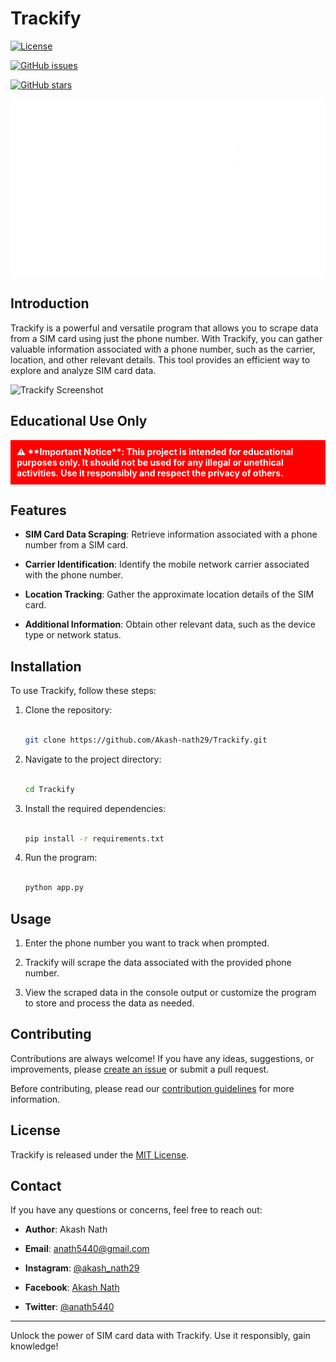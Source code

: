 # Trackify

[![License](https://img.shields.io/github/license/Akash-nath29/Trackify)](https://github.com/Akash-nath29/Trackify/blob/main/LICENSE)

[![GitHub issues](https://img.shields.io/github/issues/Akash-nath29/Trackify)](https://github.com/Akash-nath29/Trackify/issues)

[![GitHub stars](https://img.shields.io/github/stars/Akash-nath29/Trackify)](https://github.com/Akash-nath29/Trackify/stargazers)

![Trackify Logo](https://github.com/Akash-nath29/Trackify/blob/main/logo.png)

<h2>Introduction</h2>

Trackify is a powerful and versatile program that allows you to scrape data from a SIM card using just the phone number. With Trackify, you can gather valuable information associated with a phone number, such as the carrier, location, and other relevant details. This tool provides an efficient way to explore and analyze SIM card data.

![Trackify Screenshot](https://github.com/Akash-nath29/Trackify/blob/main/screenshot.png)

## Educational Use Only

<div style="background-color: #ff0000; color: white; padding: 10px; font-weight: bold;">⚠️ **Important Notice**: This project is intended for educational purposes only. It should not be used for any illegal or unethical activities. Use it responsibly and respect the privacy of others.</div>

## Features

- **SIM Card Data Scraping**: Retrieve information associated with a phone number from a SIM card.

- **Carrier Identification**: Identify the mobile network carrier associated with the phone number.

- **Location Tracking**: Gather the approximate location details of the SIM card.

- **Additional Information**: Obtain other relevant data, such as the device type or network status.

## Installation

To use Trackify, follow these steps:

1. Clone the repository:

   ```bash

   git clone https://github.com/Akash-nath29/Trackify.git

   ```

2. Navigate to the project directory:

   ```bash

   cd Trackify

   ```

3. Install the required dependencies:

   ```bash

   pip install -r requirements.txt

   ```

4. Run the program:

   ```bash

   python app.py

   ```

## Usage

1. Enter the phone number you want to track when prompted.

2. Trackify will scrape the data associated with the provided phone number.

3. View the scraped data in the console output or customize the program to store and process the data as needed.

## Contributing

Contributions are always welcome! If you have any ideas, suggestions, or improvements, please [create an issue](https://github.com/Akash-nath29/Trackify/issues) or submit a pull request.

Before contributing, please read our [contribution guidelines](https://github.com/Akash-nath29/Trackify/blob/main/CONTRIBUTING.md) for more information.

## License

Trackify is released under the [MIT License](https://github.com/Akash-nath29/Trackify/blob/main/LICENSE).

## Contact

If you have any questions or concerns, feel free to reach out:

- **Author**: Akash Nath

- **Email**: [anath5440@gmail.com](mailto:anath5440@gmail.com)

- **Instagram**: [@akash_nath29](https://www.instagram.com/invites/contact/?i=121yixtsyifc8&utm_content=hblizqj)

- **Facebook**: [Akash Nath](https://www.facebook.com/profile.php?id=100086780768687)

- **Twitter**: [@anath5440](https://twitter.com/anath5440?t=qgwzUie9kfQVU0T9VSQn1Q&s=09)

---

Unlock the power of SIM card data with Trackify. Use it responsibly, gain knowledge!
